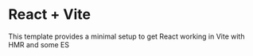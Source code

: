 # React + Vite

This template provides a minimal setup to get React working in Vite with HMR and some ES
